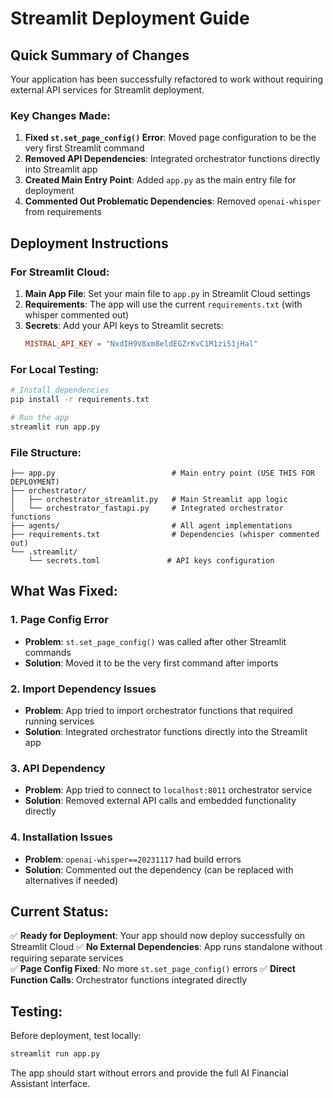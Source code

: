 # Streamlit Deployment Guide

## Quick Summary of Changes

Your application has been successfully refactored to work without requiring external API services for Streamlit deployment.

### Key Changes Made:

1. **Fixed `st.set_page_config()` Error**: Moved page configuration to be the very first Streamlit command
2. **Removed API Dependencies**: Integrated orchestrator functions directly into Streamlit app
3. **Created Main Entry Point**: Added `app.py` as the main entry file for deployment
4. **Commented Out Problematic Dependencies**: Removed `openai-whisper` from requirements

## Deployment Instructions

### For Streamlit Cloud:

1. **Main App File**: Set your main file to `app.py` in Streamlit Cloud settings
2. **Requirements**: The app will use the current `requirements.txt` (with whisper commented out)
3. **Secrets**: Add your API keys to Streamlit secrets:
   ```toml
   MISTRAL_API_KEY = "NxdIH9V8xm8eldEGZrKvC1M1ziS1jHal"
   ```

### For Local Testing:

```bash
# Install dependencies
pip install -r requirements.txt

# Run the app
streamlit run app.py
```

### File Structure:
```
├── app.py                          # Main entry point (USE THIS FOR DEPLOYMENT)
├── orchestrator/
│   ├── orchestrator_streamlit.py   # Main Streamlit app logic
│   └── orchestrator_fastapi.py     # Integrated orchestrator functions
├── agents/                         # All agent implementations
├── requirements.txt                # Dependencies (whisper commented out)
└── .streamlit/
    └── secrets.toml               # API keys configuration
```

## What Was Fixed:

### 1. Page Config Error
- **Problem**: `st.set_page_config()` was called after other Streamlit commands
- **Solution**: Moved it to be the very first command after imports

### 2. Import Dependency Issues  
- **Problem**: App tried to import orchestrator functions that required running services
- **Solution**: Integrated orchestrator functions directly into the Streamlit app

### 3. API Dependency
- **Problem**: App tried to connect to `localhost:8011` orchestrator service
- **Solution**: Removed external API calls and embedded functionality directly

### 4. Installation Issues
- **Problem**: `openai-whisper==20231117` had build errors
- **Solution**: Commented out the dependency (can be replaced with alternatives if needed)

## Current Status:

✅ **Ready for Deployment**: Your app should now deploy successfully on Streamlit Cloud
✅ **No External Dependencies**: App runs standalone without requiring separate services  
✅ **Page Config Fixed**: No more `st.set_page_config()` errors
✅ **Direct Function Calls**: Orchestrator functions integrated directly

## Testing:

Before deployment, test locally:
```bash
streamlit run app.py
```

The app should start without errors and provide the full AI Financial Assistant interface. 